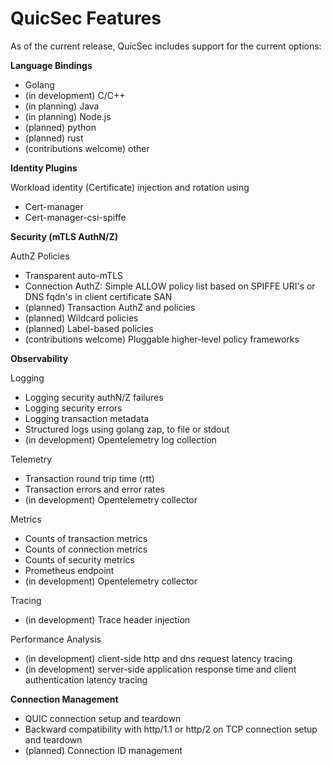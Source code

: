 # QuicSec Features 

As of the current release, QuicSec includes support for the current options:

**Language Bindings**

* Golang
* (in development) C/C++
* (in planning) Java
* (in planning) Node.js
* (planned) python
* (planned) rust
* (contributions welcome) other

**Identity Plugins** 

Workload identity (Certificate) injection and rotation using
* Cert-manager
* Cert-manager-csi-spiffe


**Security (mTLS AuthN/Z)**

AuthZ Policies
* Transparent auto-mTLS
* Connection AuthZ: Simple ALLOW policy list based on SPIFFE URI's or DNS fqdn's in client certificate SAN
* (planned) Transaction AuthZ and policies
* (planned) Wildcard policies
* (planned) Label-based policies
* (contributions welcome) Pluggable higher-level policy frameworks

**Observability**

Logging
* Logging security authN/Z failures
* Logging security errors
* Logging transaction metadata
* Structured logs using golang zap, to file or stdout
* (in development) Opentelemetry log collection

Telemetry
* Transaction round trip time (rtt)
* Transaction errors and error rates
* (in development) Opentelemetry collector


Metrics
* Counts of transaction metrics
* Counts of connection metrics
* Counts of security metrics
* Prometheus endpoint
* (in development) Opentelemetry collector

Tracing
* (in development) Trace header injection


Performance Analysis
* (in development) client-side http and dns request latency tracing
* (in development) server-side application response time and client authentication latency tracing

**Connection Management**
* QUIC connection setup and teardown
* Backward compatibility with http/1.1 or http/2 on TCP connection setup and teardown
* (planned) Connection ID management



